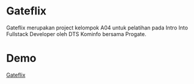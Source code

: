# Gateflix
Gateflix merupakan project kelompok A04 untuk pelatihan pada Intro Into Fullstack Developer oleh DTS Kominfo bersama Progate.

# Demo
[Gateflix](https://arnoldagung.github.io/gateflix)
